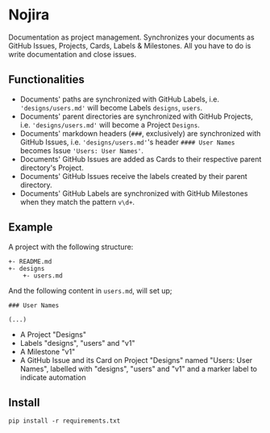# Nojira

Documentation as project management. Synchronizes your documents as GitHub Issues, Projects, Cards, Labels & Milestones. All you
have to do is write documentation and close issues.

## Functionalities

- Documents' paths are synchronized with GitHub Labels, i.e. `'designs/users.md'` will become Labels `designs`, `users`.
- Documents' parent directories are synchronized with GitHub Projects, i.e. `'designs/users.md'` will become a Project `Designs`.
- Documents' markdown headers (`###`, exclusively) are synchronized with GitHub Issues, i.e. `'designs/users.md'`'s
  header `#### User Names` becomes Issue `'Users: User Names'`.
- Documents' GitHub Issues are added as Cards to their respective parent directory's Project.
- Documents' GitHub Issues receive the labels created by their parent directory.
- Documents' GitHub Labels are synchronized with GitHub Milestones when they match the pattern `v\d+`.

## Example

A project with the following structure:

    +- README.md
    +- designs
        +- users.md

And the following content in `users.md`, will set up;

    ### User Names

    (...)

- A Project "Designs"
- Labels "designs", "users" and "v1"
- A Milestone "v1"
- A GitHub Issue and its Card on Project "Designs" named "Users: User Names", labelled with "designs", "users" and "v1" and a
  marker label to indicate automation

## Install

```shell
pip install -r requirements.txt
```

